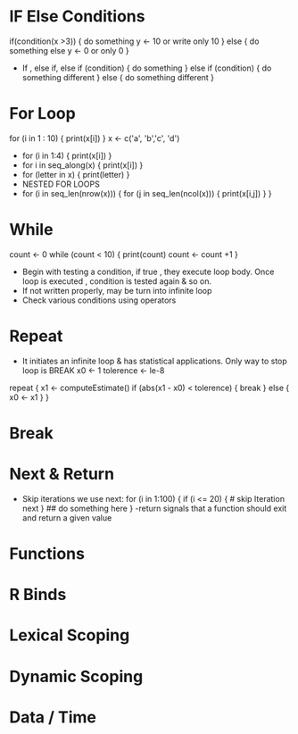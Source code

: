# IF Else Conditions
if(condition(x >3)) {
    do something y <- 10 or write only 10
 } else {
      do something else y <- 0 or only 0
 }
 
 - If , else if, else
 if (condition) {
        do something
  } else if (condition) {
  do something different
 } else { 
      do something different }

# For Loop
for (i in 1 : 10) {
        print(x[i])
   }
 x <- c('a', 'b','c', 'd')
 - for (i in 1:4) 
 {      print(x[i])
 }
 - for i in seq_along(x)
    { print(x[i])
    }
  - for (letter in x)
  {   print(letter)  }
  - NESTED FOR LOOPS
  - for (i in seq_len(nrow(x)))
    {       for (j in seq_len(ncol(x)))
           {  print(x[i,j])  }
           }

# While
count <- 0
while (count < 10) {
        print(count)
        count <- count +1 }
- Begin with testing a condition, if true , they execute loop body. Once loop is executed , condition is tested again & so on.
- If not written properly, may be turn into infinite loop
- Check various conditions using operators


# Repeat
- It initiates an infinite loop & has statistical applications. Only way to stop loop is BREAK
x0 <- 1
tolerence <- le-8

repeat {
        x1 <- computeEstimate()
        if (abs(x1 - x0) < tolerence)
        { 
        break
        }
        else 
        {
        x0 <- x1
        }
      }

# Break


# Next & Return
- Skip iterations we use next:
 for (i in 1:100) {
        if (i <= 20)
        { # skip Iteration
        next
        }
        ## do something here
      }
   -return signals that a function should exit and return a given value

# Functions


# R Binds


# Lexical Scoping


# Dynamic Scoping


# Data / Time
